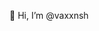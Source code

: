👋 Hi, I’m @vaxxnsh

<!---
vaxxnsh/vaxxnsh is a ✨ special ✨ repository because its `README.md` (this file) appears on your GitHub profile.
You can click the Preview link to take a look at your changes.
--->
